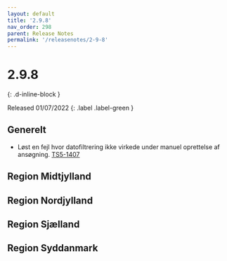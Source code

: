 ```yaml
---
layout: default
title: '2.9.8'
nav_order: 298
parent: Release Notes
permalink: '/releasenotes/2-9-8'
---
```


# 2.9.8
{: .d-inline-block }

Released 01/07/2022
{: .label .label-green }

## Generelt
- Løst en fejl hvor datofiltrering ikke virkede under manuel oprettelse af ansøgning. [TS5-1407](https://sd.trifork.com/browse/TS5-1407)

## Region Midtjylland

## Region Nordjylland

## Region Sjælland

## Region Syddanmark
